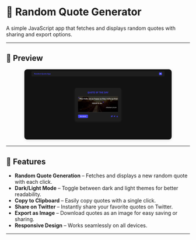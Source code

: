 # 📝 Random Quote Generator

A simple JavaScript app that fetches and displays random quotes with sharing and export options.

---

## 📸 Preview

<div align="center">
  <img src="./Random-Quote-Generator.png" alt="Random Quote Generator" width="80%" style="border-radius: 8px; box-shadow: 0 2px 8px rgba(0,0,0,0.1);">
</div>

---

## 🚀 Features

- **Random Quote Generation** – Fetches and displays a new random quote with each click.
- **Dark/Light Mode** – Toggle between dark and light themes for better readability.
- **Copy to Clipboard** – Easily copy quotes with a single click.
- **Share on Twitter** – Instantly share your favorite quotes on Twitter.
- **Export as Image** – Download quotes as an image for easy saving or sharing.
- **Responsive Design** – Works seamlessly on all devices.

---
